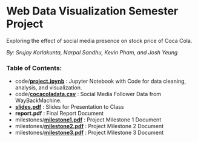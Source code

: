 # Web Data Visualization Semester Project

Exploring the effect of social media presence on stock price of Coca Cola.

*By: Srujay Korlakunta, Narpal Sandhu, Kevin Pham, and Josh Yeung*

### Table of Contents:

 * code/[**project.ipynb**](https://github.com/srujayk/wdv-project/blob/master/code/cocacoladata.csv) : Jupyter Notebook with Code for data cleaning, analysis, and visualization.
 * code/[**cocacoladata.csv**](https://github.com/srujayk/wdv-project/blob/master/code/project.ipynb) : Social Media Follower Data from WayBackMachine.
 * [**slides.pdf**](https://github.com/srujayk/wdv-project/blob/master/slides.pdf) : Slides for Presentation to Class
 * **report.pdf** : Final Report Document
 * milestones/[**milestone1.pdf**](https://github.com/srujayk/wdv-project/blob/master/milestones/milestone1.pdf) : Project Milestone 1 Document
 * milestones/[**milestone2.pdf**](https://github.com/srujayk/wdv-project/blob/master/milestones/milestone2.pdf) : Project Milestone 2 Document
 * milestones/[**milestone3.pdf**](https://github.com/srujayk/wdv-project/blob/master/milestones/milestone3.pdf) : Project Milestone 3 Document
